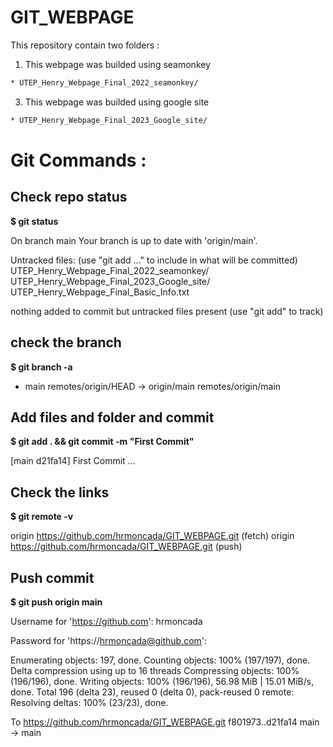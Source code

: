 # GIT_WEBPAGE
This repository contain two folders :

  1. This webpage was builded using seamonkey
  ```diff
  * UTEP_Henry_Webpage_Final_2022_seamonkey/
  ```    
  3. This webpage was builded using google site
 ```diff
 * UTEP_Henry_Webpage_Final_2023_Google_site/
  ```
# Git Commands :      
## Check repo status 
**$ git status**

On branch main
Your branch is up to date with 'origin/main'.

Untracked files:
  (use "git add <file>..." to include in what will be committed)
	UTEP_Henry_Webpage_Final_2022_seamonkey/
	UTEP_Henry_Webpage_Final_2023_Google_site/
	UTEP_Henry_Webpage_Final_Basic_Info.txt

nothing added to commit but untracked files present (use "git add" to track)

## check the branch
**$ git branch -a**
* main
  remotes/origin/HEAD -> origin/main
  remotes/origin/main

## Add files and folder and commit
**$ git add . && git commit -m "First Commit"**

[main d21fa14] First Commit
...

## Check the links	
**$ git remote -v** 

origin	https://github.com/hrmoncada/GIT_WEBPAGE.git (fetch)
origin	https://github.com/hrmoncada/GIT_WEBPAGE.git (push)

## Push commit 
**$ git push origin main**

Username for 'https://github.com': hrmoncada

Password for 'https://hrmoncada@github.com': 

Enumerating objects: 197, done.
Counting objects: 100% (197/197), done.
Delta compression using up to 16 threads
Compressing objects: 100% (196/196), done.
Writing objects: 100% (196/196), 56.98 MiB | 15.01 MiB/s, done.
Total 196 (delta 23), reused 0 (delta 0), pack-reused 0
remote: Resolving deltas: 100% (23/23), done.

To https://github.com/hrmoncada/GIT_WEBPAGE.git
   f801973..d21fa14  main -> main

